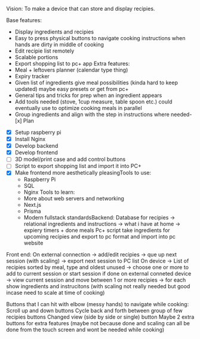 Vision: To make a device that can store and display recipies.

Base features:
   - Display ingredients and recipies
   - Easy to press physical buttons to navigate cooking instructions when hands are dirty in middle of cooking
   - Edit recipie list remotely
   - Scalable portions
   - Export shopping list to pc+ app
Extra features:
   - Meal + leftovers planner (calendar type thing)
   - Expiry tracker
   - Given list of ingredients give meal possibilities (kinda hard to keep updated) maybe easy presets or get from pc+
   - General tips and tricks for prep when an ingredient appears
   - Add tools needed (stove, 1cup measure, table spoon etc.) could eventually use to optimize cooking meals in parallel
   - Group ingredients and align with the step in instructions where needed- [x] Plan
- [x] Setup raspberry pi
- [x] Install Nginx
- [x] Develop backend
- [x] Develop frontend
- [ ] 3D model/print case and add control buttons
- [ ] Script to export shopping list and import it into PC+
- [x] Make frontend more aesthetically pleasingTools to use:
   - Raspberry Pi
   - SQL
   - Nginx
Tools to learn:
   - More about web servers and networking
   - Next.js
   - Prisma
   - Modern fullstack standardsBackend:
Database for recipies -> relational ingredients and instructions -> what i have at home -> expiery timers + done meals
Pc+ script take ingredients for upcoming recipies and export to pc format and import into pc website

Front end:
On external connection -> add/edit recipies -> que up next session (with scaling) -> export next session to PC list
On device -> List of recipies sorted by meal, type and oldest unused -> choose one or more to add to current session or start session if done on external conneted device -> view current session and move between 1 or more recipies -> for each show ingredients and instrucitons (with scaling not really needed but good incase need to scale at time of cooking)

Buttons that I can hit with elbow (messy hands) to navigate while cooking:
Scroll up and down buttons
Cycle back and forth between group of few recipies buttons
Changed view (side by side or single) button
Maybe 2 extra buttons for extra features (maybe not because done and scaling can all be done from the touch screen and wont be needed while cooking)